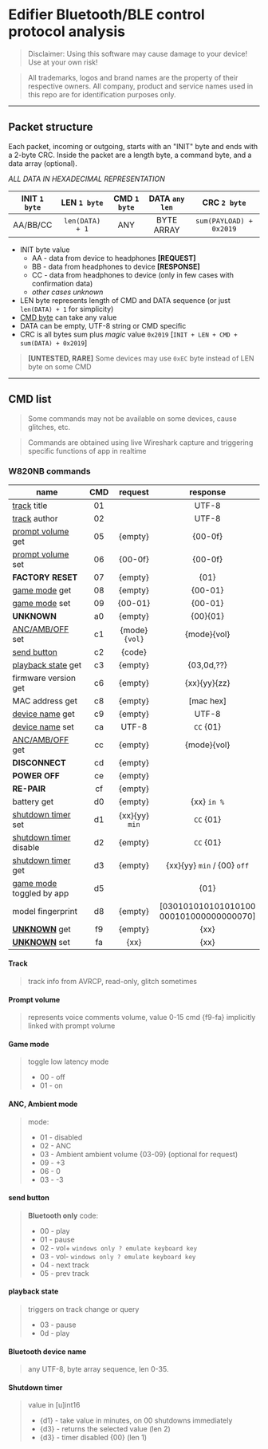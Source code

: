 # Edifier Bluetooth/BLE control protocol analysis

> Disclaimer: Using this software may cause damage to your device! Use at your own risk!

> All trademarks, logos and brand names are the property of their respective owners. All
> company, product and service names used in this repo are for identification purposes only.

---

## Packet structure

Each packet, incoming or outgoing, starts with an "INIT" byte and ends with a 2-byte CRC.
Inside the packet are a length byte, a command byte, and a data array (optional).

*ALL DATA IN HEXADECIMAL REPRESENTATION*

| INIT `1 byte` |  LEN `1 byte`   | CMD `1 byte` | DATA `any len` |      CRC `2 byte`       |
|:-------------:|:---------------:|:------------:|:--------------:|:-----------------------:|
|   AA/BB/CC    | `len(DATA) + 1` |     ANY      |   BYTE ARRAY   | `sum(PAYLOAD) + 0x2019` |

+ INIT byte value
    + AA - data from device to headphones **[REQUEST]**
    + BB - data from headphones to device **[RESPONSE]**
    + CC - data from headphones to device (only in few cases with confirmation data)
    + *other cases unknown*
+ LEN byte represents length of CMD and DATA sequence (or just `len(DATA) + 1` for simplicity)
+ [CMD byte](#cmd-list) can take any value
+ DATA can be empty, UTF-8 string or CMD specific
+ CRC is all bytes sum plus *magic* value `0x2019` [`INIT + LEN + CMD + sum(DATA) + 0x2019`]

> **[UNTESTED, RARE]** Some devices may use `0xEC` byte instead of LEN byte on some CMD

---

## CMD list

> Some commands may not be available on some devices, cause glitches, etc.

> Commands are obtained using live Wireshark capture and triggering specific functions of app in realtime

### W820NB commands

| name                                      | CMD |    request     |                  response                   |
|-------------------------------------------|:---:|:--------------:|:-------------------------------------------:|
| [track](#track) title                     | 01  |                |                    UTF-8                    |
| [track](#track) author                    | 02  |                |                    UTF-8                    |
| [prompt volume](#prompt-volume) get       | 05  |    {empty}     |                   {00-0f}                   |
| [prompt volume](#prompt-volume) set       | 06  |    {00-0f}     |                   {00-0f}                   |
| **FACTORY RESET**                         | 07  |    {empty}     |                    {01}                     |
| [game mode](#game-mode) get               | 08  |    {empty}     |                   {00-01}                   |
| [game mode](#game-mode) set               | 09  |    {00-01}     |                   {00-01}                   |
| **UNKNOWN**                               | a0  |    {empty}     |                  {00}{01}                   |
| [ANC/AMB/OFF](#anc-ambient-mode) set      | c1  | {mode}`{vol}`  |                 {mode}{vol}                 |
| [send button](#send-button)               | c2  |     {code}     |                                             |
| [playback state](#playback-state) get     | c3  |    {empty}     |                 {03,0d,??}                  |
| firmware version get                      | c6  |    {empty}     |                {xx}{yy}{zz}                 |
| MAC address get                           | c8  |    {empty}     |                  [mac hex]                  |
| [device name](#bluetooth-device-name) get | c9  |    {empty}     |                    UTF-8                    |
| [device name](#bluetooth-device-name) set | ca  |     UTF-8      |                  `CC` {01}                  |
| [ANC/AMB/OFF](#anc-ambient-mode) get      | cc  |    {empty}     |                 {mode}{vol}                 |
| **DISCONNECT**                            | cd  |    {empty}     |                                             |
| **POWER OFF**                             | ce  |    {empty}     |                                             |
| **RE-PAIR**                               | cf  |    {empty}     |                                             |
| battery get                               | d0  |    {empty}     |                 {xx} `in %`                 |
| [shutdown timer](#shutdown-timer) set     | d1  | {xx}{yy} `min` |                  `CC` {01}                  |
| [shutdown timer](#shutdown-timer) disable | d2  |    {empty}     |                  `CC` {01}                  |
| [shutdown timer](#shutdown-timer) get     | d3  |    {empty}     |         {xx}{yy} `min` / {00} `off`         |
| [game mode](#game-mode) toggled by app    | d5  |                |                    {01}                     |
| model fingerprint                         | d8  |    {empty}     | [030101010101010100<br/>000101000000000070] |
| [**UNKNOWN**](#prompt-volume) get         | f9  |    {empty}     |                    {xx}                     |
| [**UNKNOWN**](#prompt-volume) set         | fa  |      {xx}      |                    {xx}                     |

#### Track
> track info from AVRCP, read-only, glitch sometimes
#### Prompt volume
> represents voice comments volume, value 0-15
> cmd {f9-fa} implicitly linked with prompt volume
#### Game mode
> toggle low latency mode
> + 00 - off
> + 01 - on
#### ANC, Ambient mode
> mode:
> + 01 - disabled 
> + 02 - ANC
> + 03 - Ambient
> ambient volume {03-09} (optional for request)
> + 09 - +3
> + 06 - 0
> + 03 - -3
#### send button
> **Bluetooth only**
> code:
> + 00 - play
> + 01 - pause
> + 02 - vol+ `windows only ? emulate keyboard key`
> + 03 - vol- `windows only ? emulate keyboard key`
> + 04 - next track
> + 05 - prev track
#### playback state
> triggers on track change or query
> + 03 - pause
> + 0d - play
#### Bluetooth device name
> any UTF-8, byte array sequence, len 0-35.
#### Shutdown timer
> value in [u]int16
> + {d1} - take value in minutes, on 00 shutdowns immediately
> + {d3} - returns the selected value (len 2)
> + {d3} - timer disabled {00} (len 1)
